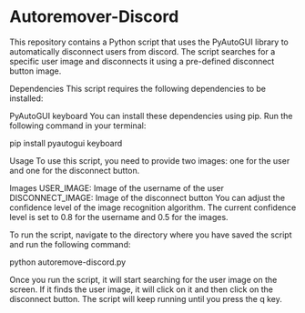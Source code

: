 # Autoremover-Discord

This repository contains a Python script that uses the PyAutoGUI library to automatically disconnect users from discord. The script searches for a specific user image and disconnects it using a pre-defined disconnect button image.

Dependencies
This script requires the following dependencies to be installed:

PyAutoGUI
keyboard
You can install these dependencies using pip. Run the following command in your terminal:

pip install pyautogui keyboard

Usage
To use this script, you need to provide two images: one for the user and one for the disconnect button.

Images
USER_IMAGE: Image of the username of the user
DISCONNECT_IMAGE: Image of the disconnect button
You can adjust the confidence level of the image recognition algorithm. The current confidence level is set to 0.8 for the username and 0.5 for the images.

To run the script, navigate to the directory where you have saved the script and run the following command:

python autoremove-discord.py

Once you run the script, it will start searching for the user image on the screen. If it finds the user image, it will click on it and then click on the disconnect button. The script will keep running until you press the q key.
